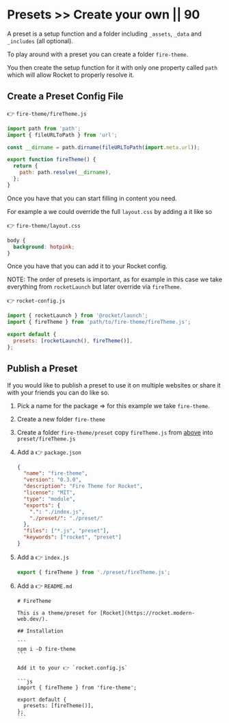 # Presets >> Create your own || 90

A preset is a setup function and a folder including `_assets`, `_data` and `_includes` (all optional).

To play around with a preset you can create a folder `fire-theme`.

You then create the setup function for it with only one property called `path` which will allow Rocket to properly resolve it.

## Create a Preset Config File

👉 `fire-theme/fireTheme.js`

```js
import path from 'path';
import { fileURLToPath } from 'url';

const __dirname = path.dirname(fileURLToPath(import.meta.url));

export function fireTheme() {
  return {
    path: path.resolve(__dirname),
  };
}
```

Once you have that you can start filling in content you need.

For example a we could override the full `layout.css` by adding a it like so

👉 `fire-theme/layout.css`

```css
body {
  background: hotpink;
}
```

Once you have that you can add it to your Rocket config.

NOTE: The order of presets is important, as for example in this case we take everything from `rocketLaunch` but later override via `fireTheme`.

👉 `rocket-config.js`

```js
import { rocketLaunch } from '@rocket/launch';
import { fireTheme } from 'path/to/fire-theme/fireTheme.js';

export default {
  presets: [rocketLaunch(), fireTheme()],
};
```

## Publish a Preset

If you would like to publish a preset to use it on multiple websites or share it with your friends you can do like so.

1. Pick a name for the package => for this example we take `fire-theme`.
2. Create a new folder `fire-theme`
3. Create a folder `fire-theme/preset` copy `fireTheme.js` from [above](#create-a-preset-config-file) into `preset/fireTheme.js`
4. Add a 👉 `package.json`

   ```json
   {
     "name": "fire-theme",
     "version": "0.3.0",
     "description": "Fire Theme for Rocket",
     "license": "MIT",
     "type": "module",
     "exports": {
       ".": "./index.js",
       "./preset/": "./preset/"
     },
     "files": ["*.js", "preset"],
     "keywords": ["rocket", "preset"]
   }
   ```

5. Add a 👉 `index.js`

   ```js
   export { fireTheme } from './preset/fireTheme.js';
   ```

6. Add a 👉 `README.md`

   ````
   # FireTheme

   This is a theme/preset for [Rocket](https://rocket.modern-web.dev/).

   ## Installation

   ```
   npm i -D fire-theme
   ```

   Add it to your 👉 `rocket.config.js`

   ```js
   import { fireTheme } from 'fire-theme';

   export default {
     presets: [fireTheme()],
   };
   ```
   ````
